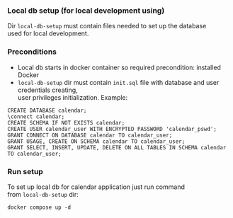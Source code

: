 ### Local db setup (for local development using)

Dir `local-db-setup` must contain files needed to set up the database  
used for local development.  


### Preconditions
- Local db starts in docker container so required precondition: installed Docker  
- `local-db-setup` dir must contain `init.sql` file with database and user credentials creating,  
user privileges initialization.  Example:
```
CREATE DATABASE calendar;
\connect calendar;
CREATE SCHEMA IF NOT EXISTS calendar;
CREATE USER calendar_user WITH ENCRYPTED PASSWORD 'calendar_pswd';
GRANT CONNECT ON DATABASE calendar TO calendar_user;
GRANT USAGE, CREATE ON SCHEMA calendar TO calendar_user;
GRANT SELECT, INSERT, UPDATE, DELETE ON ALL TABLES IN SCHEMA calendar TO calendar_user;
```

### Run setup
To set up local db for calendar application just run command  
from `local-db-setup` dir:

```
docker compose up -d
```